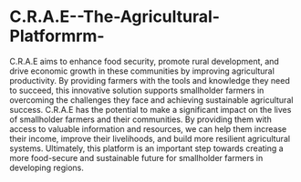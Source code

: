 # C.R.A.E--The-Agricultural-Platformrm-
C.R.A.E aims to enhance food security, promote rural development, and drive economic growth in these communities by improving agricultural productivity. By providing farmers with the tools and knowledge they need to succeed, this innovative solution supports smallholder farmers in overcoming the challenges they face and achieving sustainable agricultural success. 
C.R.A.E  has the potential to make a significant impact on the lives of smallholder farmers and their communities. By providing them with access to valuable information and resources, we can help them increase their income, improve their livelihoods, and build more resilient agricultural systems.
Ultimately, this platform is an important step towards creating a more food-secure and sustainable future for smallholder farmers in developing regions.

